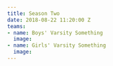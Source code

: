 ```yaml
---
title: Season Two
date: 2018-08-22 11:20:00 Z
teams:
- name: Boys' Varsity Something
  image: 
- name: Girls' Varsity Something
  image: 
---
```


